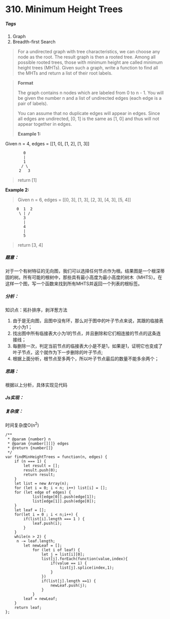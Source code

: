 # 310. Minimum Height Trees
##### Tags
1. Graph
2. Breadth-first Search

>For a undirected graph with tree characteristics, we can choose any node as the root. The result graph is then a rooted tree. Among all possible rooted trees, those with minimum height are called minimum height trees (MHTs). Given such a graph, write a function to find all the MHTs and return a list of their root labels.

><strong>Format</strong>
>
>The graph contains n nodes which are labeled from 0 to n - 1. You will be given the number n and a list of undirected edges (each edge is a pair of labels).
>
>You can assume that no duplicate edges will appear in edges. Since all edges are undirected, [0, 1] is the same as [1, 0] and thus will not appear together in edges.
>
><strong>Example 1:</strong>
>
Given n = 4, edges = [[1, 0], [1, 2], [1, 3]]
```
        0
        |
        1
       / \
      2   3
```      
>return [1]
>
<strong>Example 2:</strong>
>
>Given n = 6, edges = [[0, 3], [1, 3], [2, 3], [4, 3], [5, 4]]
```
     0  1  2
      \ | /
        3
        |
        4
        |
        5
```        
>return [3, 4]

##### 题意：
对于一个有树特征的无向图，我们可以选择任何节点作为根。结果图是一个根深蒂固的树。所有可能的根树中，那些具有最小高度为最小高度的树木（MHTS）。在这样一个图，写一个函数来找到所有MHTS并返回一个列表的根标签。

##### 分析：
知识点：拓扑排序，剥洋葱方法

1. 由于是无向图，且图中没有环，那么对于图中的叶子节点来说，其跟的临接表大小为1；
2. 找出图中所有临接表大小为1的节点，并且删除和它们相连接的节点的这条连接线；
3. 每删除一次，判定当前节点的临接表大小是不是1，如果是1，证明它也变成了叶子节点，这个就作为下一步删除的叶子节点;
4. 根据上面分析，根节点至多两个，所以叶子节点最后的数量不能多余两个；

##### 思路：
根据以上分析，具体实现见代码

##### Js实现：
##### 复杂度：
时间复杂度O(n<sup>2</sup>)

```
/**
 * @param {number} n
 * @param {number[][]} edges
 * @return {number[]}
 */
var findMinHeightTrees = function(n, edges) {
    if (n === 1) {
        let result = [];
        result.push(0);
        return result;
    } 
    let list = new Array(n);
    for (let i = 0; i < n; i++) list[i] = [];
    for (let edge of edges) {
            list[edge[0]].push(edge[1]);
            list[edge[1]].push(edge[0]);
    }
    let leaf = [];
    for(let i = 0 ; i < n;i++) {
        if(list[i].length === 1 ) {
            leaf.push(i);
        }
    }
    while(n > 2) {
     n -= leaf.length;
        let newLeaf = [];
            for (let i of leaf) {
                let j = list[i][0];
                list[j].forEach(function(value,index){
                    if(value == i) {
                        list[j].splice(index,1);
                    }
                })
                if(list[j].length ==1) {
                    newLeaf.push(j);
                }
            }
        leaf = newLeaf;
    } 
    return leaf;
};
```









